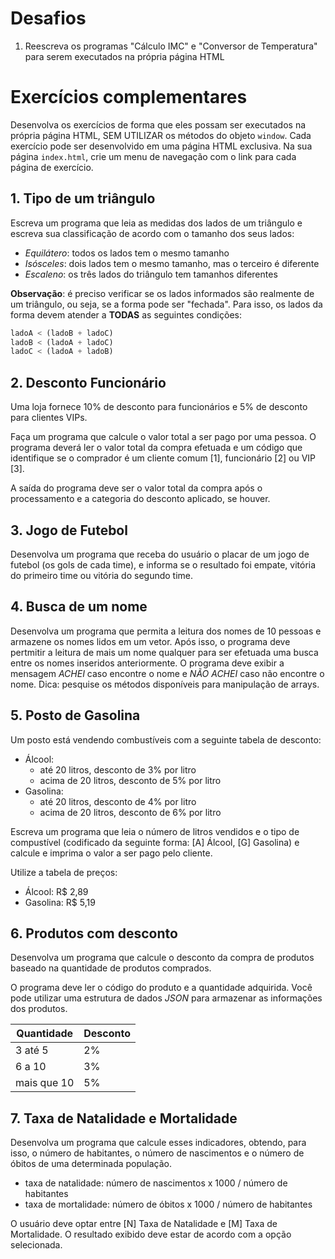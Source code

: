   # Desafios

1. Reescreva os programas "Cálculo IMC" e "Conversor de Temperatura" para serem executados na própria página HTML

  # Exercícios complementares

Desenvolva os exercícios de forma que eles possam ser executados na própria página HTML, SEM UTILIZAR os métodos do objeto `window`. Cada exercício pode ser desenvolvido em uma página HTML exclusiva. Na sua página `index.html`, crie um menu de navegação com o link para cada página de exercício. 

## 1. Tipo de um triângulo

Escreva um programa que leia as medidas dos lados de um triângulo e escreva sua classificação de acordo com o tamanho dos seus lados:

* _Equilátero_: todos os lados tem o mesmo tamanho
* _Isósceles_: dois lados tem o mesmo tamanho, mas o terceiro é diferente
* _Escaleno_: os três lados do triângulo tem tamanhos diferentes

**Observação**: é preciso verificar se os lados informados são realmente de um triângulo, ou seja, se a forma pode ser "fechada". Para isso, os lados da forma devem atender a **TODAS** as seguintes condições:

~~~js
ladoA < (ladoB + ladoC)
ladoB < (ladoA + ladoC)
ladoC < (ladoA + ladoB)
~~~
## 2. Desconto Funcionário

Uma loja fornece 10% de desconto para funcionários e 5% de desconto para clientes VIPs. 

Faça um programa que calcule o valor total a ser pago por uma pessoa. O programa deverá ler o valor total da compra efetuada e um código que identifique se o comprador é um cliente comum [1], funcionário [2] ou VIP [3].

A saída do programa deve ser o valor total da compra após o processamento e a categoria do desconto aplicado, se houver.

## 3. Jogo de Futebol

Desenvolva um programa que receba do usuário o placar de um jogo de futebol (os gols de cada time), e informa se o resultado foi empate, vitória do primeiro time ou vitória do segundo time.

## 4. Busca de um nome

Desenvolva um programa que permita a leitura dos nomes de 10 pessoas e armazene os nomes lidos em um vetor. Após isso, o programa deve pertmitir a leitura de mais um nome qualquer para ser efetuada uma busca entre os nomes inseridos anteriormente. O programa deve exibir a mensagem _ACHEI_ caso encontre o nome e _NÃO ACHEI_ caso não encontre o nome.
Dica: pesquise os métodos disponíveis para manipulação de arrays.

## 5. Posto de Gasolina

Um posto está vendendo combustíveis com a seguinte tabela de desconto:

* Álcool:
    * até 20 litros, desconto de 3% por litro
    * acima de 20 litros, desconto de 5% por litro
* Gasolina:
    * até 20 litros, desconto de 4% por litro
    * acima de 20 litros, desconto de 6% por litro

Escreva um programa que leia o número de litros vendidos e o tipo de compustível (codificado da seguinte forma: [A] Álcool, [G] Gasolina) e calcule e imprima o valor a ser pago pelo cliente. 

Utilize a tabela de preços:
* Álcool: R$ 2,89
* Gasolina: R$ 5,19

## 6. Produtos com desconto

Desenvolva um programa que calcule o desconto da compra de produtos baseado na quantidade de produtos comprados. 

O programa deve ler o código do produto e a quantidade adquirida. Você pode utilizar uma estrutura de dados *JSON* para armazenar as informações dos produtos.

Quantidade | Desconto
------ | -------
3 até 5 | 2%
6 a 10 | 3%
mais que 10 | 5%

## 7. Taxa de Natalidade e Mortalidade

Desenvolva um programa que calcule esses indicadores, obtendo, para isso, o número de habitantes, o número de nascimentos e o número de óbitos de uma determinada população. 

* taxa de natalidade: número de nascimentos x 1000 / número de habitantes
* taxa de mortalidade: número de óbitos x 1000 / número de habitantes

O usuário deve optar entre [N] Taxa de Natalidade e [M] Taxa de Mortalidade. O resultado exibido deve estar de acordo com a opção selecionada.


